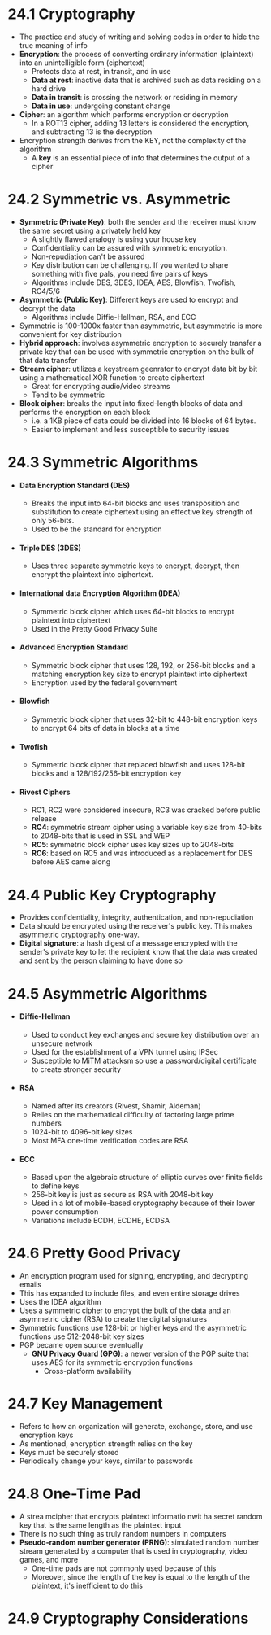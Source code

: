 # 24.1 Cryptography
- The practice and study of writing and solving codes in order to hide the true meaning of info
- **Encryption**: the process of converting ordinary information (plaintext) into an unintelligible form (ciphertext)
	- Protects data at rest, in transit, and in use
	- **Data at rest**: inactive data that is archived such as data residing on a hard drive
	- **Data in transit**: is crossing the network or residing in memory
	- **Data in use**: undergoing constant change
- **Cipher**: an algorithm which performs encryption or decryption
	- In a ROT13 cipher, adding 13 letters is considered the encryption, and subtracting 13 is the decryption
- Encryption strength derives from the KEY, not the complexity of the algorithm
	- A **key** is an essential piece of info that determines the output of a cipher
# 24.2 Symmetric vs. Asymmetric
- **Symmetric (Private Key)**: both the sender and the receiver must know the same secret using a privately held key
	- A slightly flawed analogy is using your house key
	- Confidentiality can be assured with symmetric encryption.
	- Non-repudiation can't be assured
	- Key distribution can be challenging. If you wanted to share something with five pals, you need five pairs of keys
	- Algorithms include DES, 3DES, IDEA, AES, Blowfish, Twofish, RC4/5/6
- **Asymmetric (Public Key)**: Different keys are used to encrypt and decrypt the data
	- Algorithms include Diffie-Hellman, RSA, and ECC
- Symmetric is 100-1000x faster than asymmetric, but asymmetric is more convenient for key distribution
- **Hybrid approach**: involves asymmetric encryption to securely transfer a private key that can be used with symmetric encryption on the bulk of that data transfer
- **Stream cipher**: utilizes a keystream geenrator to encrypt data bit by bit using a mathematical XOR function to create ciphertext
	- Great for encrypting audio/video streams
	- Tend to be symmetric
- **Block cipher**: breaks the input into fixed-length blocks of data and performs the encryption on each block
	- i.e. a 1KB piece of data could be divided into 16 blocks of 64 bytes. 
	- Easier to implement and less susceptible to security issues
# 24.3 Symmetric Algorithms
- #### Data Encryption Standard (DES)
	- Breaks the input into 64-bit blocks and uses transposition and substitution to create ciphertext using an effective key strength of only 56-bits.
	- Used to be the standard for encryption
- #### Triple DES (3DES)
	- Uses three separate symmetric keys to encrypt, decrypt, then encrypt the plaintext into ciphertext.
- #### International data Encryption Algorithm (IDEA)
	- Symmetric block cipher which uses 64-bit blocks to encrypt plaintext into ciphertext
	- Used in the Pretty Good Privacy Suite
- #### Advanced Encryption Standard
	- Symmetric block cipher that uses 128, 192, or 256-bit blocks and a matching encryption key size to encrypt plaintext into ciphertext
	- Encryption used by the federal government
- #### Blowfish
	- Symmetric block cipher that uses 32-bit to 448-bit encryption keys to encrypt 64 bits of data in blocks at a time
- #### Twofish
	- Symmetric block cipher that replaced blowfish and uses 128-bit blocks and a 128/192/256-bit encryption key 
- #### Rivest Ciphers
	- RC1, RC2 were considered insecure, RC3 was cracked before public release
	- **RC4**: symmetric stream cipher using a variable key size from 40-bits to 2048-bits that is used in SSL and WEP
	- **RC5**: symmetric block cipher uses key sizes up to 2048-bits
	- **RC6**: based on RC5 and was introduced as a replacement for DES before AES came along

# 24.4 Public Key Cryptography
- Provides confidentiality, integrity, authentication, and non-repudiation
- Data should be encrypted using the receiver's public key. This makes asymmetric cryptography one-way.
- **Digital signature**: a hash digest of a message encrypted with the sender's private key to let the recipient know that the data was created and sent by the person claiming to have done so

# 24.5 Asymmetric Algorithms
- #### Diffie-Hellman
	- Used to conduct key exchanges and secure key distribution over an unsecure network
	- Used for the establishment of a VPN tunnel using IPSec
	- Susceptible to MiTM attacksm so use a password/digital certificate to create stronger security
- #### RSA
	- Named after its creators (Rivest, Shamir, Aldeman)
	- Relies on the mathematical difficulty of factoring large prime numbers
	- 1024-bit to 4096-bit key sizes
	- Most MFA one-time verification codes are RSA
- #### ECC
	- Based upon the algebraic structure of elliptic curves over finite fields to define keys
	- 256-bit key is just as secure as RSA with 2048-bit key
	- Used in a lot of mobile-based cryptography because of their lower power consumption
	- Variations include ECDH, ECDHE, ECDSA

# 24.6 Pretty Good Privacy
- An encryption program used for signing, encrypting, and decrypting emails
- This has expanded to include files, and even entire storage drives
- Uses the IDEA algorithm
- Uses a symmetric cipher to encrypt the bulk of the data and an asymmetric cipher (RSA) to create the digital signatures
- Symmetric functions use 128-bit or higher keys and the asymmetric functions use 512-2048-bit key sizes
- PGP became open source eventually
	- **GNU Privacy Guard (GPG)**: a newer version of the PGP suite that uses AES for its symmetric encryption functions
		- Cross-platform availability

# 24.7 Key Management
- Refers to how an organization will generate, exchange, store, and use encryption keys
- As mentioned, encryption strength relies on the key
- Keys must be securely stored
- Periodically change your keys, similar to passwords

# 24.8 One-Time Pad
- A strea mcipher that encrypts plaintext informatio nwit ha secret random key that is the same length as the plaintext input
- There is no such thing as truly random numbers in computers
- **Pseudo-random number generator (PRNG)**: simulated random number stream generated by a computer that is used in cryptography, video games, and more 
	- One-time pads are not commonly used because of this
	- Moreover, since the length of the key is equal to the length of the plaintext, it's inefficient to do this

# 24.9 Cryptography Considerations


